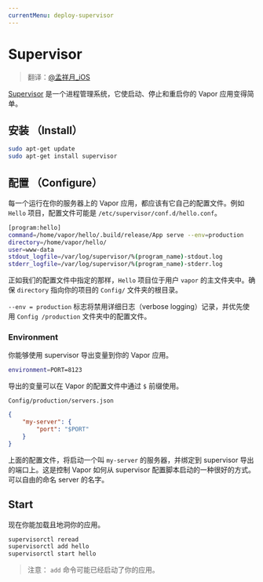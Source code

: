 ```yaml
---
currentMenu: deploy-supervisor
---
```



# Supervisor

> 翻译：[@孟祥月_iOS](http://weibo.com/u/1750643861)

[Supervisor](http://supervisord.org) 是一个进程管理系统，它使启动、停止和重启你的 Vapor 应用变得简单。

## 安装 （Install）

```sh
sudo apt-get update
sudo apt-get install supervisor
```

## 配置 （Configure）

每一个运行在你的服务器上的 Vapor 应用，都应该有它自己的配置文件。例如 `Hello` 项目，配置文件可能是 `/etc/supervisor/conf.d/hello.conf`。

```sh
[program:hello]
command=/home/vapor/hello/.build/release/App serve --env=production
directory=/home/vapor/hello/
user=www-data
stdout_logfile=/var/log/supervisor/%(program_name)-stdout.log
stderr_logfile=/var/log/supervisor/%(program_name)-stderr.log
```

正如我们的配置文件中指定的那样，`Hello` 项目位于用户 `vapor` 的主文件夹中。确保 `directory` 指向你的项目的 `Config/` 文件夹的根目录。

`--env = production` 标志将禁用详细日志（verbose logging）记录，并优先使用 `Config /production` 文件夹中的配置文件。

### Environment

你能够使用 supervisor 导出变量到你的 Vapor 应用。

```sh
environment=PORT=8123
```

导出的变量可以在 Vapor 的配置文件中通过 `$` 前缀使用。

`Config/production/servers.json `
```json
{
	"my-server": {
		"port": "$PORT"
	}
}
```

上面的配置文件，将启动一个叫 `my-server` 的服务器，并绑定到 supervisor 导出的端口上。这是控制 Vapor 如何从 supervisor 配置脚本启动的一种很好的方式。可以自由的命名 server 的名字。

## Start

现在你能加载且地洞你的应用。

```sh
supervisorctl reread
supervisorctl add hello
supervisorctl start hello
```

> 注意： `add` 命令可能已经启动了你的应用。
